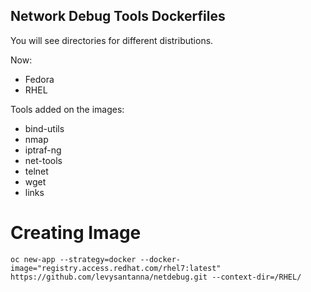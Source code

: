 ## Network Debug Tools Dockerfiles

You will see directories for different distributions.

Now:

- Fedora
- RHEL

Tools added on the images:

- bind-utils 
- nmap
- iptraf-ng
- net-tools
- telnet
- wget
- links


# Creating Image

```oc new-app --strategy=docker --docker-image="registry.access.redhat.com/rhel7:latest" https://github.com/levysantanna/netdebug.git --context-dir=/RHEL/```
